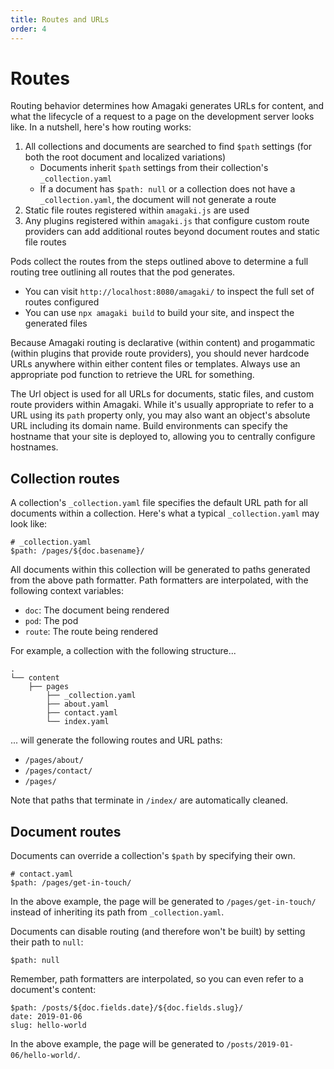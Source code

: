 ```yaml
---
title: Routes and URLs
order: 4
---
```

# Routes

Routing behavior determines how Amagaki generates URLs for content, and what the
lifecycle of a request to a page on the development server looks like. In a
nutshell, here's how routing works:

1. All collections and documents are searched to find `$path` settings (for both
   the root document and localized variations)
    - Documents inherit `$path` settings from their collection's
      `_collection.yaml`
    - If a document has `$path: null` or a collection does not have a
      `_collection.yaml`, the document will not generate a route
2. Static file routes registered within `amagaki.js` are used
3. Any plugins registered within `amagaki.js` that configure custom route
   providers can add additional routes beyond document routes and static file
   routes

Pods collect the routes from the steps outlined above to determine a full
routing tree outlining all routes that the pod generates.

- You can visit `http://localhost:8080/amagaki/` to inspect the full set of
  routes configured
- You can use `npx amagaki build` to build your site, and inspect the generated
  files

Because Amagaki routing is declarative (within content) and progammatic (within
plugins that provide route providers), you should never hardcode URLs anywhere
within either content files or templates. Always use an appropriate pod function
to retrieve the URL for something.

The Url object is used for all URLs for documents, static files, and custom
route providers within Amagaki. While it's usually appropriate to refer to a URL
using its `path` property only, you may also want an object's absolute URL
including its domain name. Build environments can specify the hostname that your
site is deployed to, allowing you to centrally configure hostnames.

## Collection routes

A collection's `_collection.yaml` file specifies the default URL path for all
documents within a collection. Here's what a typical `_collection.yaml` may look
like:

```
# _collection.yaml
$path: /pages/${doc.basename}/
```

All documents within this collection will be generated to paths generated from
the above path formatter. Path formatters are interpolated, with the following
context variables:

- `doc`: The document being rendered
- `pod`: The pod
- `route`: The route being rendered

For example, a collection with the following structure...

```
.
└── content
    ├── pages
        ├── _collection.yaml
        ├── about.yaml
        ├── contact.yaml
        └── index.yaml
```

... will generate the following routes and URL paths:

- `/pages/about/`
- `/pages/contact/`
- `/pages/`

Note that paths that terminate in `/index/` are automatically cleaned.

## Document routes

Documents can override a collection's `$path` by specifying their own.

```
# contact.yaml
$path: /pages/get-in-touch/
```

In the above example, the page will be generated to `/pages/get-in-touch/`
instead of inheriting its path from `_collection.yaml`.

Documents can disable routing (and therefore won't be built) by setting their
path to `null`:

```
$path: null
```

Remember, path formatters are interpolated, so you can even refer to a
document's content:

```
$path: /posts/${doc.fields.date}/${doc.fields.slug}/
date: 2019-01-06
slug: hello-world
```

In the above example, the page will be generated to
`/posts/2019-01-06/hello-world/`.